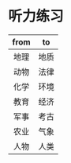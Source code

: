 # 听力练习

| from | to |
| :---: | :---: |
| 地理 | 地质 |
| 动物 | 法律 |
| 化学 | 环境 |
| 教育 | 经济 |
| 军事 | 考古 |
| 农业 | 气象 |
| 人物 | 人类 |
